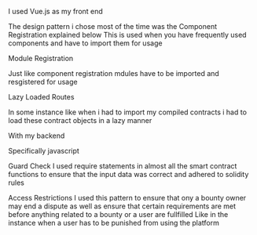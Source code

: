 I used Vue.js as my front end  

The design pattern i chose most of the time was the 
Component Registration explained below
This is used when you have frequently used components and have to import them for usage

Module Registration

Just like component registration mdules have to be imported and resgistered for usage

Lazy Loaded Routes

In some instance like when i had to import my compiled contracts i had to load these contract objects in  a lazy manner

With my backend 

Specifically javascript 

Guard Check 
I used require statements in almost all the smart contract functions to ensure that the input data was correct and adhered to solidity rules

Access Restrictions
I used this pattern to ensure that ony a bounty owner may end a dispute as well as ensure that certain requirements are met before anything related to a bounty or a user are fullfilled 
Like in the instance when a user has to be punished from using the platform

